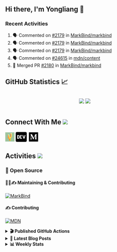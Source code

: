## Hi there, I'm Yongliang 👋

### Recent Activities

<!--START_SECTION:activity-->
1. 🗣 Commented on [#2179](https://github.com/MarkBind/markbind/issues/2179) in [MarkBind/markbind](https://github.com/MarkBind/markbind)
2. 🗣 Commented on [#2179](https://github.com/MarkBind/markbind/issues/2179) in [MarkBind/markbind](https://github.com/MarkBind/markbind)
3. 🗣 Commented on [#2179](https://github.com/MarkBind/markbind/issues/2179) in [MarkBind/markbind](https://github.com/MarkBind/markbind)
4. 🗣 Commented on [#24615](https://github.com/mdn/content/issues/24615) in [mdn/content](https://github.com/mdn/content)
5. 🎉 Merged PR [#2180](https://github.com/MarkBind/markbind/pull/2180) in [MarkBind/markbind](https://github.com/MarkBind/markbind)
<!--END_SECTION:activity-->

## GitHub Statistics :chart_with_upwards_trend:
<div align="center">
<div style="display: flex; align-items: center; justify-content: center;">

[![](https://github-readme-stats-tlylt.vercel.app/api?username=tlylt&show_icons=true&theme=tokyonight&hide_border=true&locale=en)](https://github.com/tlylt)
[![](https://github-readme-streak-stats.herokuapp.com/?user=tlylt&theme=tokyonight&hide_border=true)](https://github.com/tlylt)
</div>
</div>

## Connect With Me <img src="https://media.giphy.com/media/2wh5K5yE3ulp3xgYcG/giphy-downsized.gif" width="30">

<a href="https://www.yongliangliu.com/" target="_blank"><img align="center" src="static/site-icon.png" alt="yongliangliu.com" height="29" width="29" /></a>
<a href="https://dev.to/tlylt" target="_blank"><img align="center" src="static/dev-badge.svg" alt="dev.to/tlylt" height="35" width="35" /></a>
<a href="https://tlylt.medium.com" target="_blank"><img align="center" src="static/medium.png" alt="tlylt.medium.com" height="35" width="35" /></a>

## Activities <img src="https://media.giphy.com/media/WUlplcMpOCEmTGBtBW/giphy.gif" width="30">

### 🔭 Open Source

#### 👷‍♂️✍️ Maintaining & Contributing
[![MarkBind](https://github-readme-stats-tlylt.vercel.app/api/pin/?username=markbind&repo=markbind)](https://github.com/MarkBind/markbind)

#### ✍️ Contributing
[![MDN](https://github-readme-stats-tlylt.vercel.app/api/pin/?username=mdn&repo=content)](https://github.com/mdn/content)

<details>
<summary> <b>🎬 Published GitHub Actions </b> </summary>

[![install-graphviz](https://github-readme-stats-tlylt.vercel.app/api/pin/?username=tlylt&repo=install-graphviz)](https://github.com/tlylt/install-graphviz)

[![reposense-action](https://github-readme-stats-tlylt.vercel.app/api/pin/?username=tlylt&repo=reposense-action)](https://github.com/tlylt/reposense-action)

[![markbin-action](https://github-readme-stats-tlylt.vercel.app/api/pin/?username=markbind&repo=markbind-action)](https://github.com/MarkBind/markbind-action)

</details>

<details>
<summary> <b>📕 Latest Blog Posts</b> </summary>

<!-- BLOG-POST-LIST:START -->
- [Deploy a ChatGPT API Server in no time](https://www.yongliangliu.com/blog/chatgpt-nextjs-server/)
- [Creating a regex-based Markdown parser in TypeScript](https://www.yongliangliu.com/blog/rmark/)
- [Create VSCode Snippets for Markdown Blog Workflows](https://www.yongliangliu.com/blog/vscode-snippets/)
- [Brag Doc 2023](https://www.yongliangliu.com/blog/brag-doc-2023/)
- [My Journey into Open Source](https://www.yongliangliu.com/blog/my-journey-into-open-source/)
<!-- BLOG-POST-LIST:END -->

</details>

<details>
<summary> <b>📊 Weekly Stats</b> </summary>

<!--START_SECTION:waka-->
![Code Time](http://img.shields.io/badge/Code%20Time-824%20hrs-blue)

**🐱 My GitHub Data** 

> 📦 604.7 kB Used in GitHub's Storage 
 > 
> 🏆 631 Contributions in the Year 2023
 > 
> 🚫 Not Opted to Hire
 > 
> 📜 163 Public Repositories 
 > 
> 🔑 27 Private Repositories 
 > 
**I'm an Early 🐤** 

```text
🌞 Morning                1728 commits        ██████████░░░░░░░░░░░░░░░   41.10 % 
🌆 Daytime                1172 commits        ███████░░░░░░░░░░░░░░░░░░   27.88 % 
🌃 Evening                1177 commits        ███████░░░░░░░░░░░░░░░░░░   28.00 % 
🌙 Night                  127 commits         █░░░░░░░░░░░░░░░░░░░░░░░░   03.02 % 
```
📅 **I'm Most Productive on Sunday** 

```text
Monday                   627 commits         ████░░░░░░░░░░░░░░░░░░░░░   14.91 % 
Tuesday                  628 commits         ████░░░░░░░░░░░░░░░░░░░░░   14.94 % 
Wednesday                596 commits         ████░░░░░░░░░░░░░░░░░░░░░   14.18 % 
Thursday                 588 commits         ███░░░░░░░░░░░░░░░░░░░░░░   13.99 % 
Friday                   563 commits         ███░░░░░░░░░░░░░░░░░░░░░░   13.39 % 
Saturday                 513 commits         ███░░░░░░░░░░░░░░░░░░░░░░   12.20 % 
Sunday                   689 commits         ████░░░░░░░░░░░░░░░░░░░░░   16.39 % 
```


📊 **This Week I Spent My Time On** 

```text
🕑︎ Time Zone: Asia/Singapore

💬 Programming Languages: 
Markdown                 9 hrs 35 mins       ██████████████░░░░░░░░░░░   54.53 % 
Java                     3 hrs 10 mins       ████░░░░░░░░░░░░░░░░░░░░░   18.00 % 
C#                       1 hr 23 mins        ██░░░░░░░░░░░░░░░░░░░░░░░   07.92 % 
TypeScript               47 mins             █░░░░░░░░░░░░░░░░░░░░░░░░   04.48 % 
JavaScript               33 mins             █░░░░░░░░░░░░░░░░░░░░░░░░   03.16 % 
```


 Last Updated on 26/02/2023 00:42:36 UTC
<!--END_SECTION:waka-->

</details>
